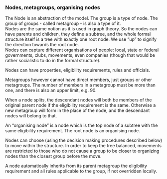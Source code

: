 ### Nodes, metagroups, organising nodes

The Node is an abstraction of the model. The group is a type of node. The group of groups - called metagroup - is also a type of it.  
Nodes are the same notion as it is used in graph theory. So the nodes can have parents and children, they define a subtree, and the whole formal structure itself is a tree with exactly one root node. We use “up” to signify the direction towards the root node.  
Nodes can capture different organisations of people: local, state or federal governments, clubs, movements, even companies \(though that would be rather socialistic to do in the formal structure\).

  
Nodes can have properties, eligibility requirements, rules and officials. 

  
Metagroups however cannot have direct members, just groups or other metagroups. The number of members in a metagroup must be more than one, and there is also an upper limit, e.g. 90.

  
When a node splits, the descendant nodes will both be members of the original parent node if the eligibility requirement is the same. Otherwise a new metagroup will form in the place of the node, and the descendant nodes will belong to that.

  
An “organising node” is a node which is the top node of a subtree with the same eligibility requirement. The root node is an organising node.

  
Nodes can choose \(using the decision making procedures described below\) to move within the structure. In order to keep the tree balanced, movements are restricted to those who do not cause a group to be closer to organizing nodes than the closest group before the move.

  
A node automatically inherits from its parent metagroup the eligibility requirement and all rules applicable to the group, if not overridden locally.

